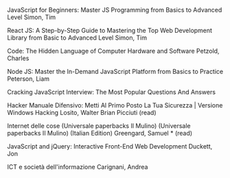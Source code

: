 JavaScript for Beginners: Master JS Programming from Basics to Advanced Level
Simon, Tim

React JS: A Step-by-Step Guide to Mastering the Top Web Development Library from Basic to Advanced Level
Simon, Tim

Code: The Hidden Language of Computer Hardware and Software
Petzold, Charles

Node JS: Master the In-Demand JavaScript Platform from Basics to Practice
Peterson, Liam

Cracking JavaScript Interview: The Most Popular Questions And Answers

Hacker Manuale Difensivo: Metti Al Primo Posto La Tua Sicurezza | Versione Windows Hacking
Losito, Walter Brian Picciuti (read)

Internet delle cose (Universale paperbacks Il Mulino) (Universale paperbacks Il Mulino) (Italian Edition) 
Greengard, Samuel * (read)

JavaScript and jQuery: Interactive Front-End Web Development
Duckett, Jon

ICT e società dell'informazione
Carignani, Andrea